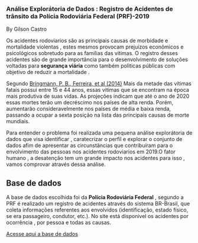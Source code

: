 ### Análise Explorátoria de Dados : Registro de Acidentes de trânsito da Polícia Rodoviária Federal (PRF)-2019
By Gilson Castro


Os acidentes  rodoviarios são as principais  causas de morbidade e mortalidade violentas , estes mesmos provocam prejuizos econômicos e psicológicos sobretudo para  as familias das vitimas. O registro desses acidentes são de grande importância para o desenvolvimento de soluções voltadas para **segurança viária** como também politicas públicas com objetivo de reduzir a mortalidade .

Segundo [Bringmann, P. B., Ferreira, et al (2014)](https://www.scielo.br/scielo.php?pid=S1413-81232014001204861&script=sci_arttext&tlng=pt) Mais da metade das vítimas fatais possui entre 15 e 44 anos, essas vitimas que se encontram na época mais produtiva de suas vidas. As projeções indicam que até o ano de 2020 essas mortes terão um decréscimo nos países de alta renda. Porém, aumentarão consideravelmente nos países de média e baixa renda, passando a ocupar a sexta posição na lista das principais causas de morte mundiais.


Para entender o problema foi realizada uma pequena análise explorátoria de dados que visa identificar , caratecrizar o perfil e explorar o conjunto de dados afim de apresentar as circunstâncias que contribuíram para o envolvimento das pessoas nos acidentes rodoviarios em 2019.O fator humano , a desatenção tem um grande impacto nos acidentes para isso , vamos comprovar através dessa análise.

## Base de dados
A base de dados escolhida foi da **Polícia Rodoviária Federal** , segundo a PRF é realizado um registro de acidentes através do sistema BR-Brasil, que coleta informações referentes aos envolvidos (identificação, estado físico, se era passageiro, condutor, etc.). No site está disponivel os acidentes por ocorrência , por pessoa e todas as causas.

[Acesse aqui a base de dados](https://portal.prf.gov.br/dados-abertos-acidentes)
